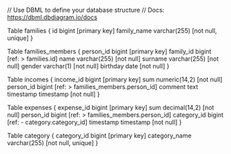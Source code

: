 // Use DBML to define your database structure
// Docs: https://dbml.dbdiagram.io/docs

Table families {
    id bigint [primary key]
    family_name varchar(255) [not null, unique]
}

Table families_members {
    person_id bigint [primary key]
    family_id bigint [ref: > families.id]
    name varchar(255) [not null]
    surname varchar(255) [not null]
    gender varchar(1) [not null]
    birthday date [not null]
}

Table incomes {
    income_id bigint [primary key]
    sum numeric(14,2) [not null]
    person_id bigint [ref: > families_members.person_id]
    comment text
    timestamp timestamp [not null]
}

Table expenses {
    expense_id bigint [primary key]
    sum decimal(14,2) [not null]
    person_id bigint [ref: > families_members.person_id]
    category_id bigint [ref: - category.category_id]
    timestamp timestamp [not null]
}

Table category {
    category_id bigint [primary key]
    category_name varchar(255) [not null, unique]
}
